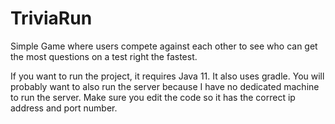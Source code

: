 # TriviaRun
Simple Game where users compete against each other  to see who can get the most questions on a test right the fastest.

If you want to run the project, it requires Java 11. It also uses gradle.
You will probably want to also run the server because I have no dedicated machine to run the server. Make sure you edit the code so it has the correct ip address and port number.
